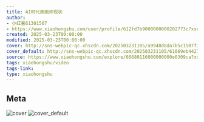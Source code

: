 ```yaml
---
title: AI时代原画师现状
author:
- 小红薯61301567
- https://www.xiaohongshu.com/user/profile/612fd7b9000000000202773c?xsec_token=undefined
created: 2025-03-23T00:00:00
modified: 2025-03-23T00:00:00
cover: http://sns-webpic-qc.xhscdn.com/202503231105/a9948d8da7b5c1507f33b4864f55bc44/1040g2sg313t8c21ni6d05o9fqusgktpsf9uas6g!nc_n_webp_prv_1
cover_default: http://sns-webpic-qc.xhscdn.com/202503231105/61069eb442797bad979b33fd7767d9dd/1040g2sg313t8c21ni6d05o9fqusgktpsf9uas6g!nc_n_webp_mw_1
source: https://www.xiaohongshu.com/explore/66680116000000000e0309ca?xsec_token=ABuc0c0NlVzqQh3QddwHue7d545UmBR1LxJRSl0ah2HaA=
tags: xiaohongshu/video
tags-link:
type: xiaohongshu
---
```


## Meta

![cover](http://sns-webpic-qc.xhscdn.com/202503231105/a9948d8da7b5c1507f33b4864f55bc44/1040g2sg313t8c21ni6d05o9fqusgktpsf9uas6g!nc_n_webp_prv_1)
![cover_default](http://sns-webpic-qc.xhscdn.com/202503231105/61069eb442797bad979b33fd7767d9dd/1040g2sg313t8c21ni6d05o9fqusgktpsf9uas6g!nc_n_webp_mw_1)
